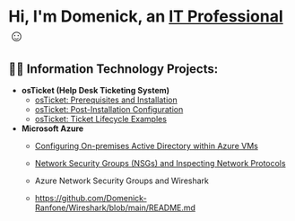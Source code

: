 <h1>Hi, I'm Domenick, an <a href="https://www.linkedin.com/in/domenick-ranfone/">IT Professional</a>☺</h1>

<h2>👨‍💻 Information Technology Projects:</h2>

- <b>osTicket (Help Desk Ticketing System)</b>
  - [osTicket: Prerequisites and Installation](https://github.com/Domenick-Ranfone/osticket-prereqs)
  - [osTicket: Post-Installation Configuration](https://github.com/Domenick-Ranfone/post-install-config)
  - [osTicket: Ticket Lifecycle Examples](https://github.com/Domenick-Ranfone/ticket-lifecycle)
- <b>Microsoft Azure</b>
  - [Configuring On-premises Active Directory within Azure VMs](https://github.com/Domenick-Ranfone/configure-ad)
  - [Network Security Groups (NSGs) and Inspecting Network Protocols](https://github.com/Domenick-Ranfone/azure-network-protocols)
 
  - Azure Network Security Groups and Wireshark
  - https://github.com/Domenick-Ranfone/Wireshark/blob/main/README.md


[linkedin]: https://www.linkedin.com/in/domenick-ranfone/

